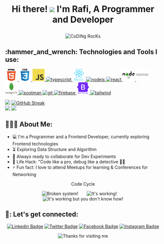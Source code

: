 <div align="center">
 <h1>Hi there! <img src="https://github.com/TheDudeThatCode/TheDudeThatCode/blob/master/Assets/Hi.gif" width="35" /> I'm Rafi, A Programmer and Developer <p></p></h1>
<img src="https://github.com/SP-XD/SP-XD/blob/main/images/dev-working_rounded.gif?raw=true" href="https://github.com/sp-xd" alt="CoDiNg RocKs"  width="60%"/><br> 
</div>






<h2 align="left">:hammer_and_wrench: Technologies and Tools I use:</h2>
<p align="left">
    <a href="https://www.w3.org/html/" target="_blank"> <img src="https://raw.githubusercontent.com/devicons/devicon/master/icons/html5/html5-original-wordmark.svg" alt="html5" width="40" height="40"/> </a>
    <a href="https://www.w3schools.com/css/" target="_blank"> <img src="https://raw.githubusercontent.com/devicons/devicon/master/icons/css3/css3-original-wordmark.svg" alt="css3" width="40" height="40"/> </a>
    <a href="https://developer.mozilla.org/en-US/docs/Web/JavaScript" target="_blank"> <img src="https://raw.githubusercontent.com/devicons/devicon/master/icons/javascript/javascript-original.svg" alt="javascript" width="40" height="40"/> </a>
    <a href="https://developer.mozilla.org/en-US/docs/Web/Typescript" target="_blank"> <img src="https://www.vectorlogo.zone/logos/typescriptlang/typescriptlang-icon.svg" alt="typescript" width="40" height="40"/> </a>
<a href="https://reactjs.org/" target="_blank"> <img src="https://raw.githubusercontent.com/devicons/devicon/master/icons/react/react-original-wordmark.svg" alt="react" width="40" height="40"/> </a>
 <a href="https://redux.js" target="_blank"> <img src="https://www.vectorlogo.zone/logos/js_redux/js_redux-icon.svg" alt="nodejs" width="40" height="40"/> </a>
<a href="https://next.js/" target="_blank"> <img src="https://www.vectorlogo.zone/logos/nextjs/nextjs-icon.svg" alt="react" width="40" height="40"/> </a>
 <a href="https://nodejs.org" target="_blank"> <img src="https://raw.githubusercontent.com/devicons/devicon/master/icons/nodejs/nodejs-original-wordmark.svg" alt="nodejs" width="40" height="40"/> </a>
<a href="https://expressjs.com" target="_blank" rel="noreferrer"> <img src="https://raw.githubusercontent.com/devicons/devicon/master/icons/express/express-original-wordmark.svg" alt="express" width="40" height="40"/>    <a href="https://www.mongodb.com/" target="_blank"> <img src="https://raw.githubusercontent.com/devicons/devicon/master/icons/mongodb/mongodb-original-wordmark.svg" alt="mongodb" width="40" height="40"/> </a>
<a href="https://www.postman.com/" target="_blank"> <img src="https://www.vectorlogo.zone/logos/getpostman/getpostman-icon.svg" alt="postman" width="40" height="40"/> </a>
<a href="https://git-scm.com/" target="_blank"> <img src="https://www.vectorlogo.zone/logos/git-scm/git-scm-icon.svg" alt="git" width="40" height="40"/> </a>
 <a href="https://firebase.google.com/" target="_blank"> <img src="https://www.vectorlogo.zone/logos/firebase/firebase-icon.svg" alt="firebase" width="40" height="40"/> </a>
  <a href="https://getbootstrap.com" target="_blank" rel="noreferrer"> <img src="https://raw.githubusercontent.com/devicons/devicon/master/icons/bootstrap/bootstrap-plain-wordmark.svg" alt="bootstrap" width="40" height="40"/> </a>  <a href="https://tailwindcss.com/" target="_blank" rel="noreferrer"> <img src="https://www.vectorlogo.zone/logos/tailwindcss/tailwindcss-icon.svg" alt="tailwind" width="40" height="40"/> </a>
    </p>

![](http://github-profile-summary-cards.vercel.app/api/cards/profile-details?username=sabkat-ahmed-rafi&theme=algolia)
[![GitHub Streak](https://streak-stats.demolab.com?user=sabkat-ahmed-rafi&theme=algolia&hide_border=true)](https://git.io/streak-stats) <br>
![](http://github-profile-summary-cards.vercel.app/api/cards/repos-per-language?username=sabkat-ahmed-rafi&theme=algolia)
![](http://github-profile-summary-cards.vercel.app/api/cards/stats?username=sabkat-ahmed-rafi&theme=algolia)


<h2 align="left">👨🏻‍💻 About Me:</h2>

- :computer: I'm a Programmer and a Frontend Developer, currently exploring Frontend technologies
- :hourglass_flowing_sand: Exploring Data Structure and Algorithm
- :rocket: Always ready to collaborate for Dev Experiments
- :dart: Life Hack: "Code like a pro, debug like a detective 🕵️‍♂️
- :zap: Fun fact: I love to attend Meetups for learning & Conferences for Networking<br>



<p align="center">Code Cycle<p>
<div align="center">
<img src="https://raw.githubusercontent.com/Tarikul-Islam-Anik/Animated-Fluent-Emojis/master/Emojis/Smilies/Face%20with%20Spiral%20Eyes.png" width="10%" alt="Broken system!"/>
&nbsp;&nbsp;&nbsp;&nbsp;&nbsp;
<img src="https://raw.githubusercontent.com/Tarikul-Islam-Anik/Animated-Fluent-Emojis/master/Emojis/Smilies/Relieved%20Face.png" width="10%" alt="It's working!"/>
&nbsp;&nbsp;&nbsp;&nbsp;&nbsp;
<img src="https://raw.githubusercontent.com/Tarikul-Islam-Anik/Animated-Fluent-Emojis/master/Emojis/Smilies/Astonished%20Face.png" width="10%" alt="It's working but you don't know how!"/><br>  
<div/>

<h2 align="left">👊: Let's get connected:</h2>

[![Linkedin Badge](https://img.shields.io/badge/-sabkatahmedrafi-blue?style=flat-square&logo=Linkedin&logoColor=white&link=https://www.linkedin.com/in/imsivram1999/)](https://www.linkedin.com/in/sabkat-ahmed-rafi/) [![Twitter Badge](https://img.shields.io/twitter/url?url=https%3A%2F%2Fx.com%2FSabkatAhmedRafi)](https://x.com/SabkatAhmedRafi) [![Facebook Badge](https://img.shields.io/badge/-@SabkatAhmedRafi-3b5998?style=flat-square&labelColor=3b5998&logo=facebook&logoColor=white&link=https://www.facebook.com/jonnalagadda.shivaram)](https://www.facebook.com/sabkatahmedrafi/) [![Instagram Badge](https://img.shields.io/badge/-sabkatahmedrafi-D7008A?style=flat-square&labelColor=D7008A&logo=Instagram&logoColor=white&link=https://www.instagram.com/itz.me____p.r.i.n.c.e_____/)](https://www.instagram.com/sabkatahmedrafi/)

<img height="120" alt="Thanks for visiting me" width="100%" src="https://raw.githubusercontent.com/BrunnerLivio/brunnerlivio/master/images/marquee.svg" />
<!-- [![Linkedin Badge](https://img.shields.io/badge/-Sivram.tech-blueviolet?style=flat-square&logo=appveyor&logoColor=white&link=https://sivram.tech/)](https://sivram.tech/) -->
